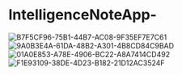 # IntelligenceNoteApp-

![B7F5CF96-75B1-44B7-AC08-9F35EF7E7C61](https://github.com/rajupraaa1234/IntelligenceNoteApp-/assets/48593134/870ec3f6-186d-4b6f-a491-f3eec46b5aa5)
![9A0B3E4A-61DA-48B2-A301-4B8CD84C9BAD](https://github.com/rajupraaa1234/IntelligenceNoteApp-/assets/48593134/26912bd4-74ea-4def-ba15-667ffbb6711a)
![01A0E853-A78E-4906-BC22-A8A7414CD492](https://github.com/rajupraaa1234/IntelligenceNoteApp-/assets/48593134/851ab47e-f1be-479e-b367-b9dec0190efd)
![F1E93109-38DE-4D23-B182-21D12AC3524F](https://github.com/rajupraaa1234/IntelligenceNoteApp-/assets/48593134/4a443f01-1d8f-48a0-8b94-9b1f628e4363)
